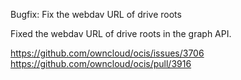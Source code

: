 Bugfix: Fix the webdav URL of drive roots

Fixed the webdav URL of drive roots in the graph API.

https://github.com/owncloud/ocis/issues/3706
https://github.com/owncloud/ocis/pull/3916
